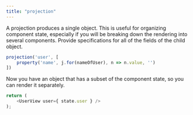 ```yaml
---
title: "projection"
---
```


A projection produces a single object.
This is useful for organizing component state, especially if you will be breaking down the rendering into several components.
Provide specifications for all of the fields of the child object.

```javascript
projection('user', [
    property('name', j.for(nameOfUser), n => n.value, '')
])
```

Now you have an object that has a subset of the component state, so you can render it separately.

```javascript
return (
    <UserView user={ state.user } />
);
```